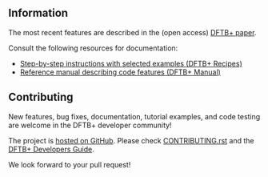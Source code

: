 ## Information
The most recent features are described in the (open access) [DFTB+ paper](https://doi.org/10.1063/1.5143190).

Consult the following resources for documentation:

- [Step-by-step instructions with selected examples (DFTB+ Recipes)](http://dftbplus-recipes.readthedocs.io/)
- [Reference manual describing code features (DFTB+ Manual)](https://github.com/dftbplus/dftbplus/releases/latest/download/manual.pdf)

## Contributing
New features, bug fixes, documentation, tutorial examples, and code testing are welcome in the DFTB+ developer community!

The project is [hosted on GitHub](https://github.com/dftbplus/).
Please check [CONTRIBUTING.rst](https://github.com/dftbplus/dftbplus/blob/main/CONTRIBUTING.rst) and the [DFTB+ Developers Guide](https://dftbplus-develguide.readthedocs.io/).

We look forward to your pull request!
